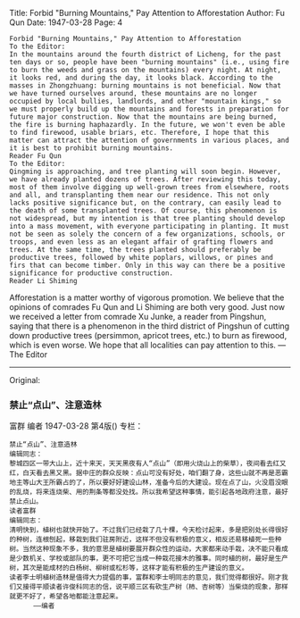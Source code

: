 Title: Forbid "Burning Mountains," Pay Attention to Afforestation
Author: Fu Qun
Date: 1947-03-28
Page: 4

    Forbid "Burning Mountains," Pay Attention to Afforestation
    To the Editor:
    In the mountains around the fourth district of Licheng, for the past ten days or so, people have been "burning mountains" (i.e., using fire to burn the weeds and grass on the mountains) every night. At night, it looks red, and during the day, it looks black. According to the masses in Zhongzhuang: burning mountains is not beneficial. Now that we have turned ourselves around, these mountains are no longer occupied by local bullies, landlords, and other "mountain kings," so we must properly build up the mountains and forests in preparation for future major construction. Now that the mountains are being burned, the fire is burning haphazardly. In the future, we won't even be able to find firewood, usable briars, etc. Therefore, I hope that this matter can attract the attention of governments in various places, and it is best to prohibit burning mountains.
    Reader Fu Qun
    To the Editor:
    Qingming is approaching, and tree planting will soon begin. However, we have already planted dozens of trees. After reviewing this today, most of them involve digging up well-grown trees from elsewhere, roots and all, and transplanting them near our residence. This not only lacks positive significance but, on the contrary, can easily lead to the death of some transplanted trees. Of course, this phenomenon is not widespread, but my intention is that tree planting should develop into a mass movement, with everyone participating in planting. It must not be seen as solely the concern of a few organizations, schools, or troops, and even less as an elegant affair of grafting flowers and trees. At the same time, the trees planted should preferably be productive trees, followed by white poplars, willows, or pines and firs that can become timber. Only in this way can there be a positive significance for productive construction.
    Reader Li Shiming
Afforestation is a matter worthy of vigorous promotion. We believe that the opinions of comrades Fu Qun and Li Shiming are both very good. Just now we received a letter from comrade Xu Junke, a reader from Pingshun, saying that there is a phenomenon in the third district of Pingshun of cutting down productive trees (persimmon, apricot trees, etc.) to burn as firewood, which is even worse. We hope that all localities can pay attention to this.
          —The Editor



<hr /> 

Original: 


### 禁止“点山”、注意造林
富群  编者
1947-03-28
第4版()
专栏：

    禁止“点山”、注意造林
    编辑同志：
    黎城四区一带大山上，近十来天，天天黑夜有人“点山”（即用火烧山上的柴草），夜间看去红又红，白天看去黑又黑。据中庄的群众反映：点山可没有好处，咱们翻了身，这些山就不再是恶霸地主等山大王所霸占的了，所以要好好建设山林，准备今后的大建设。现在点了山，火没眉没眼的乱烧，将来连烧柴、用的荆条等都没处找。所以我希望这种事情，能引起各地政府注意，最好禁止点山。
    读者富群
    编辑同志：
    清明快到，植树也就快开始了。不过我们已经栽了几十棵，今天检讨起来，多是把别处长得很好的种树，连根刨起，移栽到我们驻房附近，这样不但没有积极的意义，相反还易移植死一些种树。当然这种现象不多，我的意思是植树要展开群众性的运动，大家都来动手栽，决不能只看成是少数机关、学校或部队的事，更不可把它当成一种栽花接木的雅事。同时植的树，最好是生产树，其次是能成材的白杨树、柳树或松杉等，这样才能有积极的生产建设的意义。
    读者李士明植树造林是值得大力提倡的事，富群和李士明同志的意见，我们觉得都很好。刚才我们又接得平顺读者许俊科同志的信，说平顺三区有砍生产树（柿、杏树等）当柴烧的现象，那样就更不好了，希望各地都能注意起来。
          ——编者
